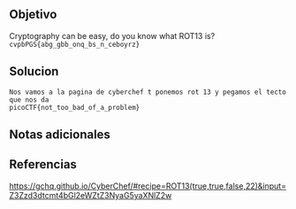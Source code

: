 ## Objetivo
Cryptography can be easy, do you know what ROT13 is? `cvpbPGS{abg_gbb_onq_bs_n_ceboyrz}`
## Solucion
```
Nos vamos a la pagina de cyberchef t ponemos rot 13 y pegamos el tecto que nos da 
picoCTF{not_too_bad_of_a_problem}
```
## Notas adicionales

## Referencias
https://gchq.github.io/CyberChef/#recipe=ROT13(true,true,false,22)&input=Z3Zzd3dtcmt4bGl2eWZtZ3NyaG5yaXNlZ2w